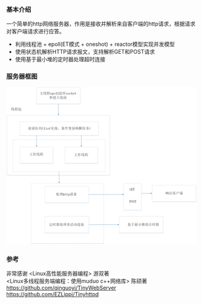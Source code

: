 ### 基本介绍
一个简单的http网络服务器，作用是接收并解析来自客户端的http请求，根据请求对客户端请求进行应答。
* 利用线程池 + epoll(ET模式 + oneshot) + reactor模型实现并发模型
* 使用状态机解析HTTP请求报文，支持解析GET和POST请求
* 使用基于最小堆的定时器处理超时连接

### 服务器框图
![avatar](./images/服务器框图.jpg)

### 参考
非常感谢
<Linux高性能服务器编程> 游双著  
<Linux多线程服务端编程：使用muduo c++网络库> 陈硕著  
https://github.com/qinguoyi/TinyWebServer  
https://github.com/EZLippi/Tinyhttpd  
